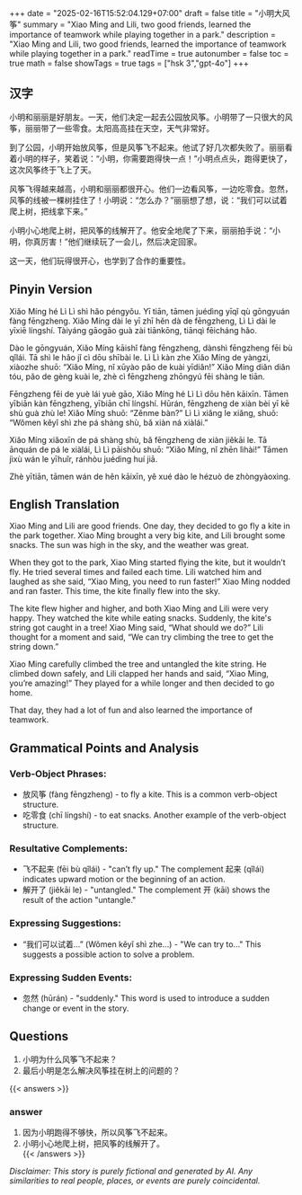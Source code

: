 +++
date = "2025-02-16T15:52:04.129+07:00"
draft = false
title = "小明大风筝"
summary = "Xiao Ming and Lili, two good friends, learned the importance of teamwork while playing together in a park."
description = "Xiao Ming and Lili, two good friends, learned the importance of teamwork while playing together in a park."
readTime = true
autonumber = false
toc = true
math = false
showTags = true
tags = ["hsk 3","gpt-4o"]
+++

## 汉字

小明和丽丽是好朋友。一天，他们决定一起去公园放风筝。小明带了一只很大的风筝，丽丽带了一些零食。太阳高高挂在天空，天气非常好。

到了公园，小明开始放风筝，但是风筝飞不起来。他试了好几次都失败了。丽丽看着小明的样子，笑着说：“小明，你需要跑得快一点！”小明点点头，跑得更快了，这次风筝终于飞上了天。

风筝飞得越来越高，小明和丽丽都很开心。他们一边看风筝，一边吃零食。忽然，风筝的线被一棵树挂住了！小明说：“怎么办？”丽丽想了想，说：“我们可以试着爬上树，把线拿下来。”

小明小心地爬上树，把风筝的线解开了。他安全地爬了下来，丽丽拍手说：“小明，你真厉害！”他们继续玩了一会儿，然后决定回家。

这一天，他们玩得很开心，也学到了合作的重要性。

## Pinyin Version  

Xiǎo Míng hé Lì Lì shì hǎo péngyǒu. Yī tiān, tāmen juédìng yīqǐ qù gōngyuán fàng fēngzheng. Xiǎo Míng dài le yī zhī hěn dà de fēngzheng, Lì Lì dài le yīxiē língshí. Tàiyáng gāogāo guà zài tiānkōng, tiānqì fēicháng hǎo.

Dào le gōngyuán, Xiǎo Míng kāishǐ fàng fēngzheng, dànshì fēngzheng fēi bù qǐlái. Tā shì le hǎo jǐ cì dōu shībài le. Lì Lì kàn zhe Xiǎo Míng de yàngzi, xiàozhe shuō: “Xiǎo Míng, nǐ xūyào pǎo de kuài yīdiǎn!” Xiǎo Míng diǎn diǎn tóu, pǎo de gèng kuài le, zhè cì fēngzheng zhōngyú fēi shàng le tiān.

Fēngzheng fēi de yuè lái yuè gāo, Xiǎo Míng hé Lì Lì dōu hěn kāixīn. Tāmen yībiān kàn fēngzheng, yībiān chī língshí. Hūrán, fēngzheng de xiàn bèi yī kē shù guà zhù le! Xiǎo Míng shuō: “Zěnme bàn?” Lì Lì xiǎng le xiǎng, shuō: “Wǒmen kěyǐ shì zhe pá shàng shù, bǎ xiàn ná xiàlái.”

Xiǎo Míng xiǎoxīn de pá shàng shù, bǎ fēngzheng de xiàn jiěkāi le. Tā ānquán de pá le xiàlái, Lì Lì pāishǒu shuō: “Xiǎo Míng, nǐ zhēn lìhài!” Tāmen jìxù wán le yīhuǐr, ránhòu juédìng huí jiā.

Zhè yītiān, tāmen wán de hěn kāixīn, yě xué dào le hézuò de zhòngyàoxìng.

## English Translation   

Xiao Ming and Lili are good friends. One day, they decided to go fly a kite in the park together. Xiao Ming brought a very big kite, and Lili brought some snacks. The sun was high in the sky, and the weather was great.

When they got to the park, Xiao Ming started flying the kite, but it wouldn’t fly. He tried several times and failed each time. Lili watched him and laughed as she said, “Xiao Ming, you need to run faster!” Xiao Ming nodded and ran faster. This time, the kite finally flew into the sky.

The kite flew higher and higher, and both Xiao Ming and Lili were very happy. They watched the kite while eating snacks. Suddenly, the kite's string got caught in a tree! Xiao Ming said, “What should we do?” Lili thought for a moment and said, “We can try climbing the tree to get the string down.”

Xiao Ming carefully climbed the tree and untangled the kite string. He climbed down safely, and Lili clapped her hands and said, “Xiao Ming, you’re amazing!” They played for a while longer and then decided to go home.

That day, they had a lot of fun and also learned the importance of teamwork.

## Grammatical Points and Analysis 
### Verb-Object Phrases:  
- 放风筝 (fàng fēngzheng) - to fly a kite. This is a common verb-object structure.  
- 吃零食 (chī língshí) - to eat snacks. Another example of the verb-object structure.  

### Resultative Complements:  
- 飞不起来 (fēi bù qǐlái) - "can’t fly up." The complement 起来 (qǐlái) indicates upward motion or the beginning of an action.  
- 解开了 (jiěkāi le) - "untangled." The complement 开 (kāi) shows the result of the action "untangle."  

### Expressing Suggestions:  
- “我们可以试着...” (Wǒmen kěyǐ shì zhe...) - "We can try to..." This suggests a possible action to solve a problem.

### Expressing Sudden Events:  
- 忽然 (hūrán) - "suddenly." This word is used to introduce a sudden change or event in the story.  

## Questions
1. 小明为什么风筝飞不起来？  
2. 最后小明是怎么解决风筝挂在树上的问题的？

{{< answers >}}
### answer
1. 因为小明跑得不够快，所以风筝飞不起来。  
2. 小明小心地爬上树，把风筝的线解开了。  
{{< /answers >}}

*Disclaimer: This story is purely fictional and generated by AI. Any similarities to real people, places, or events are purely coincidental.*